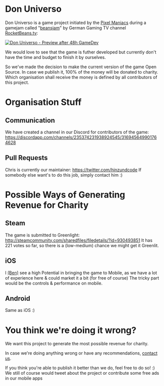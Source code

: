 # Don Universo

Don Universo is a game project initiated by the [Pixel Maniacs](https://twitter.com/pixel_maniacs) during a gamejam called "[beansjam](http://jams.gamejolt.io/beansjam)" by German Gaming TV channel [RocketBeans.tv](https://www.rocketbeans.tv):

[![Don Universo - Preview after 48h GameDev](http://img.youtube.com/vi/R9mJScr46g8/0.jpg)](http://www.youtube.com/watch?v=R9mJScr46g8)

We would love to see that the game is futher developed but currently don't have the time and budget to finish it by ourselves.

So we've made the decision to make the current version of the game Open Source.
In case we publish it, 100% of the money will be donated to charity.
Which organisation shall receive the money is defined by all contributors of this project.

# Organisation Stuff

## Communication

We have created a channel in our Discord for contributors of the game:
https://discordapp.com/channels/235374231938924545/316945649901764628

## Pull Requests

Chris is currently our maintainer:
https://twitter.com/hinzundcode
If somebody else want's to do this job, simply contact him :)

# Possible Ways of Generating Revenue for Charity

## Steam

The game is submitted to Greenlight:
http://steamcommunity.com/sharedfiles/filedetails/?id=930493851
It has 221 votes so far, so there is a (low-medium) chance we might get it Greenlit.

## iOS

I [(Ben)](https://twitter.com/blochmann) see a high Potential in bringing the game to Mobile, as we have a lot of experience here & could market it a bit (for free of course)
The tricky part would be the controls & performance on mobile.

## Android

Same as iOS :)

# You think we're doing it wrong?

We want this project to generate the most possible revenue for charity.

In case we're doing anything wrong or have any recommendations, [contact us](https://twitter.com/pixel_maniacs).

If you think you're able to publish it better than we do, feel free to do so! :)
We still of course would tweet about the project or contribute some free ads in our mobile apps


